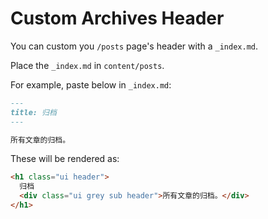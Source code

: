 # Custom Archives Header

You can custom you `/posts` page's header with a `_index.md`.

Place the `_index.md` in `content/posts`.

For example, paste below in `_index.md`:

```markdown
---
title: 归档
---

所有文章的归档。
```

These will be rendered as:

```html
<h1 class="ui header">
  归档
  <div class="ui grey sub header">所有文章的归档。</div>
</h1>
```

